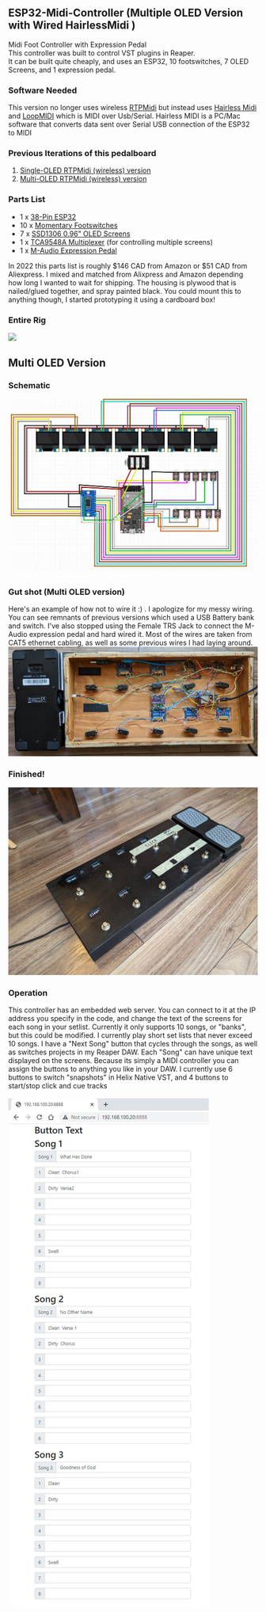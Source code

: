 ## ESP32-Midi-Controller (Multiple OLED Version with Wired HairlessMidi )
Midi Foot Controller with Expression Pedal<br/>
This controller was built to control VST plugins in Reaper.<br/>
It can be built quite cheaply, and uses an ESP32, 10 footswitches, 7 OLED Screens, and 1 expression pedal.<br/>

### Software Needed
This version no longer uses wireless [RTPMidi](https://www.tobias-erichsen.de/software/rtpmidi.html) but instead uses [Hairless Midi](https://projectgus.github.io/hairless-midiserial/) and [LoopMIDI](https://www.tobias-erichsen.de/software/loopmidi.html) which is MIDI over Usb/Serial. Hairless MIDI is a PC/Mac software that converts data sent over Serial USB connection of the ESP32 to MIDI

### Previous Iterations of this pedalboard
1. <a href='https://github.com/highway11/ESP32-Midi-Controller/'>Single-OLED RTPMidi (wireless) version</a><br/> 
2. <a href='https://github.com/highway11/ESP32-Midi-Controller/tree/MultipleScreens'>Multi-OLED RTPMidi (wireless) version</a><br/> 


### Parts List<br/>
- 1 x <a href='https://www.amazon.ca/gp/product/B07PP1R8YK/'>38-Pin ESP32</a></br>
- 10 x <a href='https://www.amazon.ca/gp/product/B077P7NSFJ'>Momentary Footswitches</a></br>
- 7 x <a href='https://www.amazon.ca/gp/product/B0833PF7ML/'>SSD1306 0.96" OLED Screens</a></br>
- 1 x <a href='https://www.amazon.ca/gp/product/B08DY5VXZ3/'>TCA9548A Multiplexer</a> (for controlling multiple screens)</br>
- 1 x <a href='https://www.long-mcquade.com/235511/Keyboards/Keyboard-Accessories/M-Audio/Universal-Expression-Pedal.htm'>M-Audio Expression Pedal</a></br>

In 2022 this parts list is roughly $146 CAD from Amazon or $51 CAD from Aliexpress. I mixed and matched from Alixpress and Amazon depending how long I wanted to wait for shipping. The housing is plywood that is nailed/glued together, and spray painted black. You could mount this to anything though, I started prototyping it using a cardboard box!
 

### Entire Rig
<img src='https://github.com/highway11/ESP32-Midi-Controller/blob/main/EntireRig.jpg?raw=true' width=400 />

## Multi OLED Version
### Schematic
![alt text](https://github.com/highway11/ESP32-Midi-Controller/blob/MultipleScreens-USBSerialMIDI/ESP32MidiControllerMultiScreenSchematic.jpg?raw=true)

### Gut shot (Multi OLED version)
Here's an example of how not to wire it :) .  I apologize for my messy wiring. You can see remnants of previous versions which used a USB Battery bank and switch. I've also stopped using the Female TRS Jack to connect the M-Audio expression pedal and hard wired it. Most of the wires are taken from CAT5 ethernet cabling, as well as some previous wires I had laying around. 
![alt text](https://github.com/highway11/ESP32-Midi-Controller/blob/main/InternalWiringMulitOLED.jpg?raw=true)
### Finished!
![alt text](https://github.com/highway11/ESP32-Midi-Controller/blob/main/FinishedPedalBoard.jpg?raw=true)

### Operation
This controller has an embedded web server. You can connect to it at the IP address you specify in the code, and change the text of the screens for each song in your setlist. Currently it only supports 10 songs, or "banks", but this could be modified. I currently play short set lists that never exceed 10 songs. I have a "Next Song" button that cycles through the songs, as well as switches projects in my Reaper DAW. Each "Song" can have unique text displayed on the screens. Because its simply a MIDI controller you can assign the buttons to anything you like in your DAW. I currently use 6 buttons to switch "snapshots" in Helix Native VST, and 4 buttons to start/stop click and cue tracks </br></br>
![alt text](https://github.com/highway11/ESP32-Midi-Controller/blob/main/webServer.jpg?raw=true)


